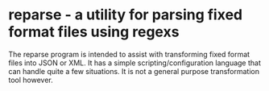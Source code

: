 # reparse - a utility for parsing fixed format files using regexs

The reparse program is intended to assist with transforming fixed format files into JSON or XML. It has a simple scripting/configuration 
language that can handle quite a few situations. It is not a general purpose transformation tool however.
